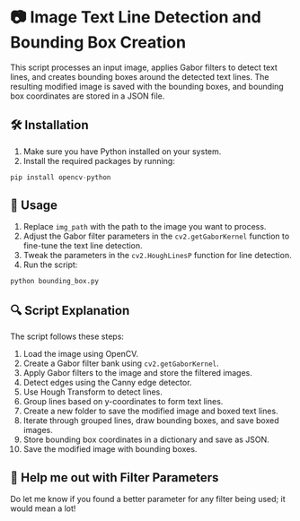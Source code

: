 # 📷 Image Text Line Detection and Bounding Box Creation

This script processes an input image, applies Gabor filters to detect text lines, and creates bounding boxes around the detected text lines. The resulting modified image is saved with the bounding boxes, and bounding box coordinates are stored in a JSON file.

## 🛠️ Installation

1. Make sure you have Python installed on your system.
2. Install the required packages by running:
   
```py
pip install opencv-python
```

## 🚀 Usage

1. Replace `img_path` with the path to the image you want to process.
2. Adjust the Gabor filter parameters in the `cv2.getGaborKernel` function to fine-tune the text line detection.
3. Tweak the parameters in the `cv2.HoughLinesP` function for line detection.
4. Run the script:

```py
python bounding_box.py
```

## 🔍 Script Explanation

The script follows these steps:

1. Load the image using OpenCV.
2. Create a Gabor filter bank using `cv2.getGaborKernel`.
3. Apply Gabor filters to the image and store the filtered images.
4. Detect edges using the Canny edge detector.
5. Use Hough Transform to detect lines.
6. Group lines based on y-coordinates to form text lines.
7. Create a new folder to save the modified image and boxed text lines.
8. Iterate through grouped lines, draw bounding boxes, and save boxed images.
9. Store bounding box coordinates in a dictionary and save as JSON.
10. Save the modified image with bounding boxes.

## 🤝 Help me out with Filter Parameters

Do let me know if you found a better parameter for any filter being used; it would mean a lot!
